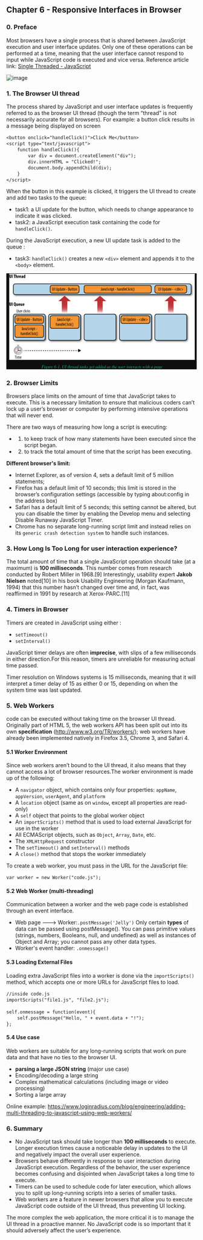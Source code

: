 ## Chapter 6 - Responsive Interfaces in Browser

### 0. Preface

Most browsers have a single process that is shared between JavaScript execution and user interface updates. Only one of these operations can be performed at a time, meaning that the user interface cannot respond to input while JavaScript code is executed and vice versa.
Reference article link: [Single Threaded - JavaScript](https://jialihan.github.io/blog/#/javascript/engine?id=_11-single-threaded-javascript)

![image](../assets/singlethreadedJS.png ":size=480")

### 1. The Browser UI thread

The process shared by JavaScript and user interface updates is frequently referred to as the browser UI thread (though the term “thread” is not necessarily accurate for all browsers).
For example: a button click results in a message being displayed on screen

```
<button onclick="handleClick()">Click Me</button>
<script type="text/javascript">
    function handleClick(){
        var div = document.createElement("div");
        div.innerHTML = "Clicked!";
        document.body.appendChild(div);
    }
</script>
```

When the button in this example is clicked, it triggers the UI thread to create and add two tasks to the queue:

- task1: a UI update for the button, which needs to change appearance to indicate it was clicked.
- task2: a JavaScript execution task containing the code for `handleClick()`.

During the JavaScript execution, a new UI update task is added to the queue :

- task3: `handleClick()` creates a new `<div>` element and appends it to the `<body>` element.

![image](../../assets/js-performance-ch6-01.png ":size=480")

### 2. Browser Limits

Browsers place limits on the amount of time that JavaScript takes to execute. This is a necessary limitation to ensure that malicious coders can’t lock up a user’s browser or computer by performing intensive operations that will never end.

There are two ways of measuring how long a script is executing:

- 1. to keep track of how many statements have been executed since the script began.
- 2. to track the total amount of time that the script has been executing.

**Different browser's limit:**

- Internet Explorer, as of version 4, sets a default limit of 5 million statements;
- Firefox has a default limit of 10 seconds; this limit is stored in the browser’s configuration settings (accessible by typing about:config in the address box)
- Safari has a default limit of 5 seconds; this setting cannot be altered, but you can disable the timer by enabling the Develop menu and selecting Disable Runaway JavaScript Timer.
- Chrome has no separate long-running script limit and instead relies on its `generic crash detection system` to handle such instances.

### 3. How Long Is Too Long for user interaction experience?

The total amount of time that a single JavaScript operation should take (at a maximum) is **100 milliseconds**. This number comes from research conducted by Robert Miller in 1968.[9] Interestingly, usability expert **Jakob Nielsen** noted[10] in his book Usability Engineering (Morgan Kaufmann, 1994) that this number hasn’t changed over time and, in fact, was reaffirmed in 1991 by research at Xerox-PARC.[11]

### 4. Timers in Browser

Timers are created in JavaScript using either :

- `setTimeout()`
- `setInterval()`

JavaScript timer delays are often **imprecise**, with slips of a few milliseconds in either direction.For this reason, timers are unreliable for measuring actual time passed.

Timer resolution on Windows systems is 15 milliseconds, meaning that it will interpret a timer delay of 15 as either 0 or 15, depending on when the system time was last updated.

### 5. Web Workers

code can be executed without taking time on the browser UI thread. Originally part of HTML 5, the web workers API has been split out into its own **specification** (http://www.w3.org/TR/workers/); web workers have already been implemented natively in Firefox 3.5, Chrome 3, and Safari 4.

#### 5.1 Worker Environment

Since web workers aren’t bound to the UI thread, it also means that they cannot access a lot of browser resources.The worker environment is made up of the following:

- A `navigator` object, which contains only four properties: `appName`, `appVersion`, `userAgent`, and `platform`
- A `location` object (same as on `window`, except all properties are read-only)
- A `self` object that points to the global worker object
- An `importScripts()` method that is used to load external JavaScript for use in the worker
- All ECMAScript objects, such as `Object`, `Array`, `Date`, etc.
- The `XMLHttpRequest` constructor
- The `setTimeout()` and `setInterval()` methods
- A `close()` method that stops the worker immediately

To create a web worker, you must pass in the URL for the JavaScript file:

```
var worker = new Worker("code.js");
```

#### 5.2 Web Worker (multi-threading)

Communication between a worker and the web page code is established through an event interface.

- Web page ---> Worker:`.postMessage('Jelly')`
  Only certain **types** of data can be passed using postMessage(). You can pass primitive values (strings, numbers, Booleans, null, and undefined) as well as instances of Object and Array; you cannot pass any other data types.
- Worker's event handler: `.onmessage()`

#### 5.3 Loading External Files

Loading extra JavaScript files into a worker is done via the `importScripts()` method, which accepts one or more URLs for JavaScript files to load.

```
//inside code.js
importScripts("file1.js", "file2.js");

self.onmessage = function(event){
    self.postMessage("Hello, " + event.data + "!");
};
```

#### 5.4 Use case

Web workers are suitable for any long-running scripts that work on pure data and that have no ties to the browser UI.

- **parsing a large JSON string** (major use case)
- Encoding/decoding a large string
- Complex mathematical calculations (including image or video processing)
- Sorting a large array

Online example: https://www.loginradius.com/blog/engineering/adding-multi-threading-to-javascript-using-web-workers/

### 6. Summary

- No JavaScript task should take longer than **100 milliseconds** to execute. Longer execution times cause a noticeable delay in updates to the UI and negatively impact the overall user experience.
- Browsers behave differently in response to user interaction during JavaScript execution. Regardless of the behavior, the user experience becomes confusing and disjointed when JavaScript takes a long time to execute.
- Timers can be used to schedule code for later execution, which allows you to split up long-running scripts into a series of smaller tasks.
- Web workers are a feature in newer browsers that allow you to execute JavaScript code outside of the UI thread, thus preventing UI locking.

The more complex the web application, the more critical it is to manage the UI thread in a proactive manner. No JavaScript code is so important that it should adversely affect the user’s experience.
